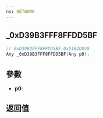 ```yaml
---
ns: NETWORK
---
```

## _0xD39B3FFF8FFDD5BF

```c
// 0xD39B3FFF8FFDD5BF 0x51B2D848
Any _0xD39B3FFF8FFDD5BF(Any p0);
```


## 參數
* **p0**: 

## 返回值
